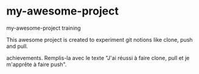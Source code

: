 # my-awesome-project
my-awesome-project training

This awesome project is created to experiment git notions like clone, push and pull.

achievements.
 Remplis-la avec le texte "J'ai réussi à faire clone, pull et je m'apprête à faire push".
